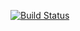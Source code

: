 [![Build Status](https://travis-ci.org/ericminio/testing-pdf.svg?branch=master)](https://travis-ci.org/ericminio/testing-pdf)
